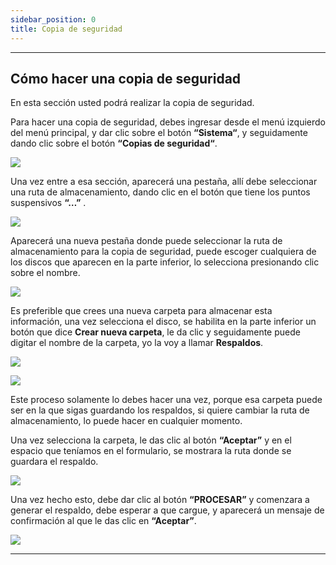 ```yaml
---
sidebar_position: 0
title: Copia de seguridad
---
```


---

## Cómo hacer una copia de seguridad

En esta sección usted podrá realizar la copia de seguridad.

Para hacer una copia de seguridad, debes ingresar desde el menú izquierdo del menú principal, y dar clic sobre el botón **“Sistema“**, y seguidamente dando clic sobre el botón **“Copias de seguridad“**.

![](/img/copias_seguridad/menu_principal_sistema.png)

Una vez entre a esa sección, aparecerá una pestaña, allí debe seleccionar una ruta de almacenamiento, dando clic en el botón que tiene los puntos suspensivos **“…”** .

![](/img/copias_seguridad/seleccionar_ruta_respaldo.png)

Aparecerá una nueva pestaña donde puede seleccionar la ruta de almacenamiento para la copia de seguridad, puede escoger cualquiera de los discos que aparecen en la parte inferior, lo selecciona presionando clic sobre el nombre.

![](/img/copias_seguridad/buscar_carpeta_respaldo.png)

Es preferible que crees una nueva carpeta para almacenar esta información, una vez selecciona el disco, se habilita en la parte inferior un botón que dice **Crear nueva carpeta**, le da clic y seguidamente puede digitar el nombre de la carpeta, yo la voy a llamar **Respaldos**.

![](/img/copias_seguridad/crear_carpeta_respaldo.png)

![](/img/copias_seguridad/seleccionar_carpeta_respaldo.png)

Este proceso solamente lo debes hacer una vez, porque esa carpeta puede ser en la que sigas guardando los respaldos, si quiere cambiar la ruta de almacenamiento, lo puede hacer en cualquier momento.

Una vez selecciona la carpeta, le das clic al botón **“Aceptar”** y en el espacio que teníamos en el formulario, se mostrara la ruta donde se guardara el respaldo.

![](/img/copias_seguridad/mostrar_ruta_almacenamiento.png)

Una vez hecho esto, debe dar clic al botón **“PROCESAR”** y comenzara a generar el respaldo, debe esperar a que cargue, y aparecerá un mensaje de confirmación al que le das clic en **“Aceptar”**.

![](/img/copias_seguridad/pantalla_cargando.png)

---
